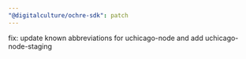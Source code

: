 ```yaml
---
"@digitalculture/ochre-sdk": patch
---
```


fix: update known abbreviations for uchicago-node and add uchicago-node-staging

